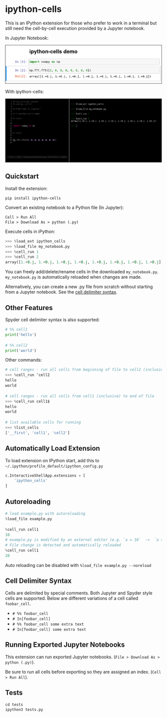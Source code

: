 # ipython-cells

This is an IPython extension for those who prefer to work in a terminal but still need the cell-by-cell execution provided by a Jupyter notebook.

In Jupyter Notebook:

![](notebook.png)

With ipython-cells:

![](commandline.png)


## Quickstart

Install the extension:

    pip install ipython-cells
    
Convert an existing notebook to a Python file (In Jupyter):

    Cell > Run All
    File > Download As > python (.py)

Execute cells in iPython:

``` python
>>> %load_ext ipython_cells
>>> %load_file my_notebook.py
>>> %cell_run 1
>>> %cell_run 2
array([1.+0.j, 1.+0.j, 1.+0.j, 1.+0.j, 1.+0.j, 1.+0.j, 1.+0.j, 1.+0.j])
```

You can freely add/delete/rename cells in the downloaded `my_notebook.py`.  `my_notebook.py` is automatically reloaded when changes are made.
   
Alternatively, you can create a new .py file from scratch without starting from a Jupyter notebook.  See the [cell delimiter syntax](#cell-delimiter-syntax).

## Other Features

Spyder cell delimiter syntax is also supported:

``` python
# %% cell1
print('hello')

# %% cell2
print('world')
```

Other commands:

``` python
# cell ranges - run all cells from beginning of file to cell2 (inclusive)
>>> %cell_run ^cell2
hello
world

# cell ranges - run all cells from cell1 (inclusive) to end of file
>>> %cell_run cell1$
hello
world

# list available cells for running
>>> %list_cells
['__first', 'cell1', 'cell2']
```


## Automatically Load Extension

To load extension on IPython start, add this to `~/.ipython/profile_default/ipython_config.py`

``` python
c.InteractiveShellApp.extensions = [
    'ipython_cells'
]
```

## Autoreloading
``` python
# load example.py with autoreloading
%load_file example.py

%cell_run cell1
10
# example.py is modified by an external editor (e.g. `a = 10`  ->  `a = 20`)
# File change is detected and automatically reloaded
%cell_run cell1
20

```

Auto reloading can be disabled with `%load_file example.py --noreload`

## Cell Delimiter Syntax

Cells are delimited by special comments.  Both Jupyter and Spyder style cells are supported.  Below are different variations of a cell called `foobar_cell`.

- `# %% foobar_cell`
- `# In[foobar_cell]`
- `# %% foobar_cell some extra text`
- `# In[foobar_cell] some extra text`

## Running Exported Jupyter Notebooks

This extension can run exported Jupyter notebooks. (`File > Download As > python (.py)`).

Be sure to run all cells before exporting so they are assigned an index. (`Cell > Run All`).

## Tests

    cd tests
    ipython3 tests.py
